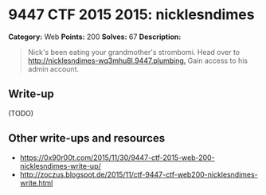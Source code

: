 # 9447 CTF 2015 2015: nicklesndimes

**Category:** Web
**Points:** 200
**Solves:** 67
**Description:**

>  Nick's been eating your grandmother's strombomi. Head over to <http://nicklesndimes-wq3mhu8l.9447.plumbing.> Gain access to his admin account.


## Write-up

(TODO)

## Other write-ups and resources

* <https://0x90r00t.com/2015/11/30/9447-ctf-2015-web-200-nicklesndimes-write-up/>
* <http://zoczus.blogspot.de/2015/11/ctf-9447-ctf-web200-nicklesndimes-write.html>
